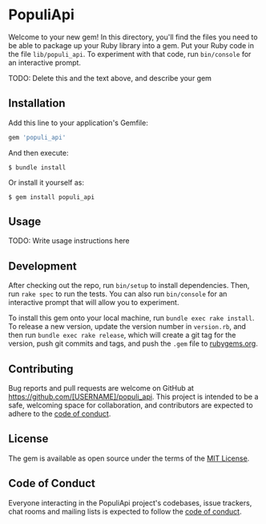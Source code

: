 # PopuliApi

Welcome to your new gem! In this directory, you'll find the files you need to be able to package up your Ruby library into a gem. Put your Ruby code in the file `lib/populi_api`. To experiment with that code, run `bin/console` for an interactive prompt.

TODO: Delete this and the text above, and describe your gem

## Installation

Add this line to your application's Gemfile:

```ruby
gem 'populi_api'
```

And then execute:

    $ bundle install

Or install it yourself as:

    $ gem install populi_api

## Usage

TODO: Write usage instructions here

## Development

After checking out the repo, run `bin/setup` to install dependencies. Then, run `rake spec` to run the tests. You can also run `bin/console` for an interactive prompt that will allow you to experiment.

To install this gem onto your local machine, run `bundle exec rake install`. To release a new version, update the version number in `version.rb`, and then run `bundle exec rake release`, which will create a git tag for the version, push git commits and tags, and push the `.gem` file to [rubygems.org](https://rubygems.org).

## Contributing

Bug reports and pull requests are welcome on GitHub at https://github.com/[USERNAME]/populi_api. This project is intended to be a safe, welcoming space for collaboration, and contributors are expected to adhere to the [code of conduct](https://github.com/[USERNAME]/populi_api/blob/master/CODE_OF_CONDUCT.md).


## License

The gem is available as open source under the terms of the [MIT License](https://opensource.org/licenses/MIT).

## Code of Conduct

Everyone interacting in the PopuliApi project's codebases, issue trackers, chat rooms and mailing lists is expected to follow the [code of conduct](https://github.com/[USERNAME]/populi_api/blob/master/CODE_OF_CONDUCT.md).
